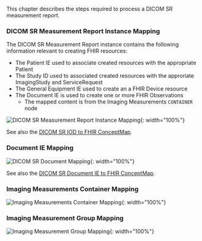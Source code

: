 This chapter describes the steps required to process a DICOM SR measurement report.

### DICOM SR Measurement Report Instance Mapping
<a name="sr_instance"></a>

The DICOM SR Measurement Report instance contains the following information relevant to creating FHIR resources:
* The Patient IE used to associate created resources with the appropriate Patient
* The Study ID used to associated created resources with the approriate ImagingStudy and ServiceRequest
* The General Equipment IE used to create an a FHIR Device resource
* The Document IE is used to create one or more FHIR Observations
    * The mapped content is from the Imaging Measurements `CONTAINER` node

![DICOM SR Measurement Report Instance Mapping](./dicom_sr_measurement_report_mapping.svg){: width="100%"}

See also the [DICOM SR IOD to FHIR ConceptMap](ConceptMap-dicom-sr-mreasurement-report-to-fhir.html).

### Document IE Mapping
<a name="sr_document"></a>

![DICOM SR Document Mapping](./dicom_sr_document_mapping.svg){: width="100%"}

See also the [DICOM SR Document IE to FHIR ConceptMap](ConceptMap-dicom-sr-document-ie-to-fhir.html).

### Imaging Measurements Container Mapping
<a name="imaging_measurements_container"></a>
![Imaging Measurements Container Mapping](./imaging_measurements_mapping.svg){: width="100%"}

### Imaging Measurement Group Mapping
<a name="imaging_measurement_group"></a>
![Imaging Measurement Group Mapping](./imaging_measurement_group_mapping.svg){: width="100%"}